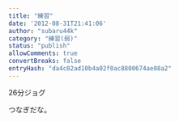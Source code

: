 ```yaml
---
title: "練習"
date: '2012-08-31T21:41:06'
author: "subaru44k"
category: "練習(弱)"
status: "publish"
allowComments: true
convertBreaks: false
entryHash: "da4c02ad10b4a02f0ac8800674ae08a2"
---
```

26分ジョグ

つなぎだな。
